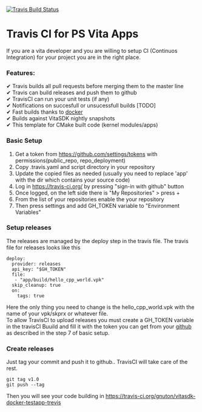 [![Travis Build Status](https://travis-ci.org/gnuton/vitasdk-docker-testapp-trevis.svg?branch=master)](https://travis-ci.org/gnuton/vitasdk-docker-testapp-trevis)

# Travis CI for PS Vita Apps
If you are a vita developer and you are willing to setup CI (Continuos Integration) for your project you are in the right place.

### Features:
  ✔ Travis builds all pull requests before merging them to the master line  
  ✔ Travis can build releases and push them to github  
  ✔ TravisCI can run your unit tests (if any)  
  ✔ Notifications on succesfull or unsucessfull builds [TODO]  
  ✔ Fast builds thanks to [docker](https://github.com/gnuton/vitasdk-docker)   
  ✔ Builds against VitaSDK nightly snapshots  
  ✔ This template for CMake built code (kernel modules/apps)  

### Basic Setup
1. Get a token from https://github.com/settings/tokens with permissions(public_repo, repo_deployment)
2. Copy .travis.yaml and script directory in your repository
3. Update the copied files as needed (usually you need to replace 'app' with the dir which contains your source code)
4. Log in https://travis-ci.org/ by pressing "sign-in with github" button
5. Once logged, on the left side there is "My Repositories" > press +
6. From the list of your repositories enable the your repository
7. Then press settings and add GH_TOKEN variable to "Environment Variables" 

### Setup releases
The releases are managed by the deploy step in the travis file.
The travis file for releases looks like this
```
deploy:
  provider: releases
  api_key: "$GH_TOKEN"
  file: 
   - "app/build/hello_cpp_world.vpk"
  skip_cleanup: true
  on:
    tags: true
```
Here the only thing you need to change is the hello_cpp_world.vpk with the name of your vpk/skprx or whatever file.  
To allow TravisCI to upload releases you must create a GH_TOKEN variable in the travisCI Buuild and fill it with the token you can get from your [github](https://github.com/settings/tokens) as described in the step 7 of basic setup.

### Create releases
Just tag your commit and push it to github.. TravisCI will take care of the rest.
```
git tag v1.0
git push --tag
```
Then you will see your code building in https://travis-ci.org/gnuton/vitasdk-docker-testapp-trevis
